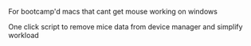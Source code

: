 For bootcamp'd macs that cant get mouse working on windows

One click script to remove mice data from device manager and simplify workload